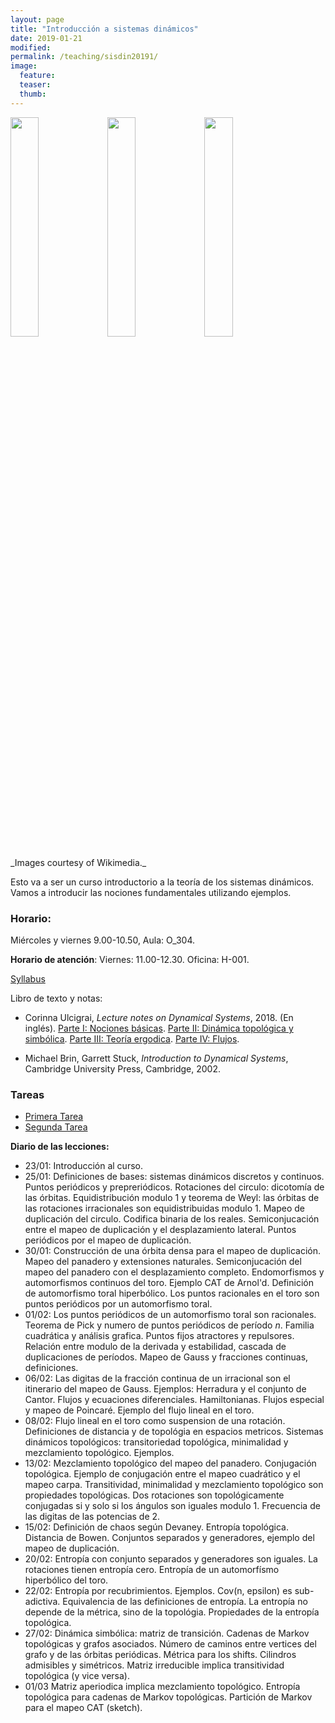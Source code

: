 ```yaml
---
layout: page
title: "Introducción a sistemas dinámicos"
date: 2019-01-21
modified:
permalink: /teaching/sisdin20191/
image:
  feature:
  teaser:
  thumb:
---
```


<p float="left">
  <img src="../../images/Gauss_function.svg" width="30%" />
  <img src="../../images/Arnoldcatmap.svg" width="30%">
  <img src="../../images/Torus.svg" width="30%">
</p>
_Images courtesy of Wikimedia._

Esto va a ser un curso introductorio a la teoría de los sistemas dinámicos.
Vamos a introducir las nociones fundamentales utilizando ejemplos.

### Horario:
   Miércoles y viernes 9.00-10.50, Aula: O_304.

**Horario de atención**:
Viernes: 11.00-12.30. Oficina: H-001.

[Syllabus](../../files/sylsisdin20191.pdf)

Libro de texto y notas:
+ Corinna Ulcigrai, _Lecture notes on Dynamical Systems_, 2018. (En inglés). [Parte I: Nociones básicas](../../files/SisDin-Part1.pdf). [Parte II: Dinámica topológica y simbólica](../../files/SisDin-Part2.pdf). [Parte III: Teoría ergodica](../../files/SisDin-Part3.pdf). [Parte IV: Flujos](../../files/SisDin-Part4.pdf).

+ Michael Brin, Garrett Stuck, _Introduction to Dynamical
Systems_, Cambridge University Press, Cambridge, 2002.

### Tareas
+ [Primera Tarea](../../files/1TareaSD.pdf)
+ [Segunda Tarea](../../files/2TareaSD.pdf)

**Diario de las lecciones:**
+ 23/01: Introducción al curso.
+ 25/01: Definiciones de bases: sistemas dinámicos discretos y continuos. Puntos periódicos y prepreriódicos. Rotaciones del circulo: dicotomía de las órbitas. Equidistribución modulo 1 y teorema de Weyl: las órbitas de las rotaciones irracionales son equidistribuidas modulo 1.
Mapeo de duplicación del circulo. Codifica binaria de los reales. Semiconjucación entre el mapeo de duplicación y el desplazamiento lateral. Puntos periódicos por el mapeo de duplicación.
+ 30/01: Construcción de una órbita densa para el mapeo de duplicación. Mapeo del panadero y extensiones naturales. Semiconjucación del mapeo del panadero con el desplazamiento completo. Endomorfismos y automorfismos continuos del toro. Ejemplo CAT de Arnol'd. Definición de automorfismo toral hiperbólico. Los puntos racionales en el toro son puntos periódicos por un automorfismo toral.
+ 01/02: Los puntos periódicos de un automorfismo toral son racionales. Teorema de Pick y numero de puntos periódicos de período _n_. Familia cuadrática y análisis grafica. Puntos fijos atractores y repulsores. Relación entre modulo de la derivada y estabilidad, cascada de duplicaciones de períodos. Mapeo de Gauss y fracciones continuas, definiciones.
+ 06/02: Las digitas de la fracción continua de un irracional son el itinerario del mapeo de Gauss. Ejemplos: Herradura y el conjunto de Cantor. Flujos y ecuaciones diferenciales. Hamiltonianas. Flujos especial y mapeo de Poincaré. Ejemplo del flujo lineal en el toro.
+ 08/02: Flujo lineal en el toro como suspension de una rotación. Definiciones de distancia y de topológia en espacios metricos. Sistemas dinámicos topológicos: transitoriedad topológica, minimalidad y mezclamiento topológico. Ejemplos.
+ 13/02: Mezclamiento topológico del mapeo del panadero. Conjugación topológica. Ejemplo de conjugación entre el mapeo cuadrático y el mapeo carpa. Transitividad, minimalidad y mezclamiento topológico son propiedades topológicas. Dos rotaciones son topológicamente conjugadas si y solo si los ángulos son iguales modulo 1. Frecuencia de las digitas de las potencias de 2.
+ 15/02: Definición de chaos según Devaney. Entropía topológica. Distancia de Bowen. Conjuntos separados y generadores, ejemplo del mapeo de duplicación.
+ 20/02: Entropía con conjunto separados y generadores son iguales. La rotaciones tienen entropía cero. Entropía de un automorfísmo hiperbólico del toro.
+ 22/02: Entropía por recubrimientos. Ejemplos. Cov(n, epsilon) es sub-adictiva. Equivalencia de las definiciones de entropía. La entropía no depende de la métrica, sino de la topológia. Propiedades de la entropía topológica.
+ 27/02: Dinámica simbólica: matriz de transición. Cadenas de Markov topológicas y grafos asociados. Número de caminos entre vertices del grafo y de las órbitas periódicas. Métrica para los shifts. Cilindros admisibles y simétricos. Matriz irreducible implica transitividad topológica (y vice versa).
+ 01/03 Matriz aperiodica implica mezclamiento topológico. Entropía topológica para cadenas de Markov topológicas. Partición de Markov para el mapeo CAT (sketch).
